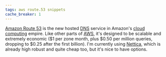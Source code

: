 ```yaml
---
tags: aws route.53 snippets
cache_breaker: 1
---
```


[Amazon Route 53](/wiki/Amazon_Route_53) is the new hosted [DNS](/wiki/DNS) service in Amazon's [cloud computing](/wiki/cloud_computing) empire. Like other parts of [AWS](/wiki/AWS), it's designed to be scalable and extremely economic ($1 per zone month, plus $0.50 per million queries, dropping to $0.25 after the first billion). I'm currently using [Nettica](/wiki/Nettica), which is already high robust and quite cheap too, but it's nice to have options.
